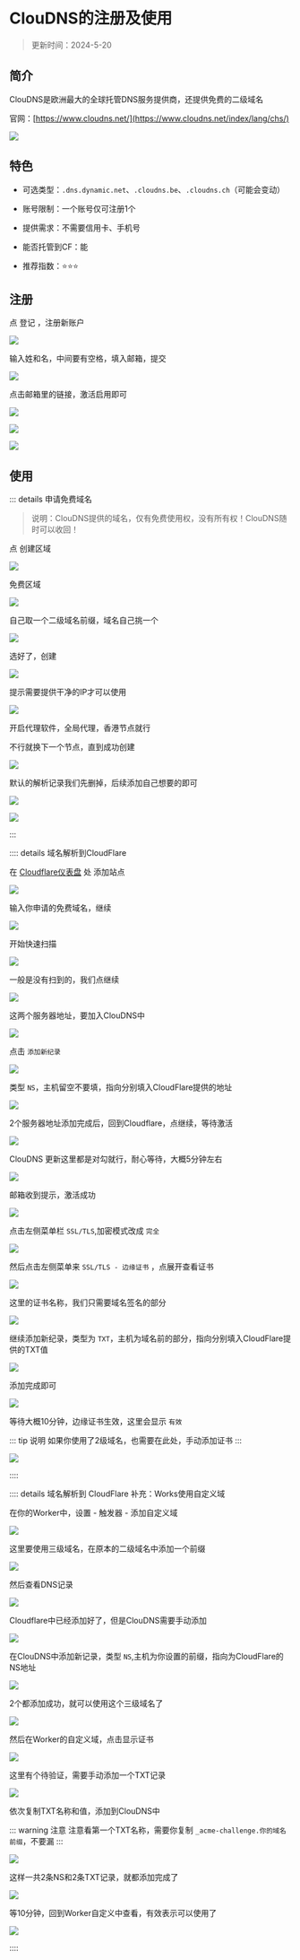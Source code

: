 # ClouDNS的注册及使用

> 更新时间：2024-5-20


## 简介

ClouDNS是欧洲最大的全球托管DNS服务提供商，还提供免费的二级域名

官网：[https://www.cloudns.net/](https://www.cloudns.net/index/lang/chs/)

![](https://img.viptv.work/domain/cloudns/cloudns-01.png)


## 特色

* 可选类型：`.dns.dynamic.net`、`.cloudns.be`、`.cloudns.ch`（可能会变动）

* 账号限制：一个账号仅可注册1个

* 提供需求：不需要信用卡、手机号

* 能否托管到CF：能

* 推荐指数：⭐⭐⭐


## 注册


点 登记 ，注册新账户

![](https://img.viptv.work/domain/cloudns/cloudns-02.png)

输入姓和名，中间要有空格，填入邮箱，提交

![](https://img.viptv.work/domain/cloudns/cloudns-03.png)


点击邮箱里的链接，激活启用即可

![](https://img.viptv.work/domain/cloudns/cloudns-04.png)

![](https://img.viptv.work/domain/cloudns/cloudns-05.png)


![](https://img.viptv.work/domain/cloudns/cloudns-06.png)





## 使用


::: details 申请免费域名

> 说明：ClouDNS提供的域名，仅有免费使用权，没有所有权！ClouDNS随时可以收回！

点 创建区域 

![](https://img.viptv.work/domain/cloudns/cloudns-07.png)

免费区域

![](https://img.viptv.work/domain/cloudns/cloudns-08.png)

自己取一个二级域名前缀，域名自己挑一个

![](https://img.viptv.work/domain/cloudns/cloudns-09.png)

选好了，创建

![](https://img.viptv.work/domain/cloudns/cloudns-10.png)


提示需要提供干净的IP才可以使用

![](https://img.viptv.work/domain/cloudns/cloudns-11.png)

开启代理软件，全局代理，香港节点就行

不行就换下一个节点，直到成功创建

![](https://img.viptv.work/domain/cloudns/cloudns-12.png)

默认的解析记录我们先删掉，后续添加自己想要的即可

![](https://img.viptv.work/domain/cloudns/cloudns-13.png)

![](https://img.viptv.work/domain/cloudns/cloudns-14.png)

:::





:::: details 域名解析到CloudFlare

在 [Cloudflare仪表盘](https://dash.cloudflare.com/) 处 添加站点

![](https://img.viptv.work/domain/cloudns/cloudns-15.png)

输入你申请的免费域名，继续

![](https://img.viptv.work/domain/cloudns/cloudns-16.png)

开始快速扫描

![](https://img.viptv.work/domain/cloudns/cloudns-17.png)

一般是没有扫到的，我们点继续

![](https://img.viptv.work/domain/cloudns/cloudns-18.png)

这两个服务器地址，要加入ClouDNS中

![](https://img.viptv.work/domain/cloudns/cloudns-19.png)

点击 `添加新纪录`

![](https://img.viptv.work/domain/cloudns/cloudns-20.png)

类型 `NS`，主机留空不要填，指向分别填入CloudFlare提供的地址

![](https://img.viptv.work/domain/cloudns/cloudns-21.png)

2个服务器地址添加完成后，回到Cloudflare，点继续，等待激活

![](https://img.viptv.work/domain/cloudns/cloudns-22.png)

ClouDNS 更新这里都是对勾就行，耐心等待，大概5分钟左右

![](https://img.viptv.work/domain/cloudns/cloudns-23.png)

邮箱收到提示，激活成功

![](https://img.viptv.work/domain/cloudns/cloudns-24.png)

点击左侧菜单栏 `SSL/TLS`,加密模式改成 `完全`

![](https://img.viptv.work/domain/cloudns/cloudns-25.png)

然后点击左侧菜单来 `SSL/TLS - 边缘证书` ，点展开查看证书

![](https://img.viptv.work/domain/cloudns/cloudns-26.png)

这里的证书名称，我们只需要域名签名的部分

![](https://img.viptv.work/domain/cloudns/cloudns-27.png)

继续添加新纪录，类型为 `TXT`，主机为域名前的部分，指向分别填入CloudFlare提供的TXT值

![](https://img.viptv.work/domain/cloudns/cloudns-28.png)

添加完成即可

![](https://img.viptv.work/domain/cloudns/cloudns-29.png)

等待大概10分钟，边缘证书生效，这里会显示 `有效`

::: tip 说明
如果你使用了2级域名，也需要在此处，手动添加证书
:::

![](https://img.viptv.work/domain/cloudns/cloudns-30.png)

::::


:::: details 域名解析到 CloudFlare 补充：Works使用自定义域

在你的Worker中，设置 - 触发器 - 添加自定义域

![](https://img.viptv.work/domain/cloudns/cloudns-31.png)

这里要使用三级域名，在原本的二级域名中添加一个前缀

![](https://img.viptv.work/domain/cloudns/cloudns-32.png)

然后查看DNS记录

![](https://img.viptv.work/domain/cloudns/cloudns-33.png)

Cloudflare中已经添加好了，但是ClouDNS需要手动添加

![](https://img.viptv.work/domain/cloudns/cloudns-34.png)

在ClouDNS中添加新记录，类型 `NS`,主机为你设置的前缀，指向为CloudFlare的NS地址

![](https://img.viptv.work/domain/cloudns/cloudns-35.png)

2个都添加成功，就可以使用这个三级域名了

![](https://img.viptv.work/domain/cloudns/cloudns-36.png)

然后在Worker的自定义域，点击显示证书

![](https://img.viptv.work/domain/cloudns/cloudns-37.png)

这里有个待验证，需要手动添加一个TXT记录

![](https://img.viptv.work/domain/cloudns/cloudns-38.png)

依次复制TXT名称和值，添加到ClouDNS中

::: warning 注意
注意看第一个TXT名称，需要你复制 `_acme-challenge.你的域名前缀`，不要漏
:::

![](https://img.viptv.work/domain/cloudns/cloudns-39.png)

这样一共2条NS和2条TXT记录，就都添加完成了

![](https://img.viptv.work/domain/cloudns/cloudns-40.png)

等10分钟，回到Worker自定义中查看，有效表示可以使用了

![](https://img.viptv.work/domain/cloudns/cloudns-41.png)

::::